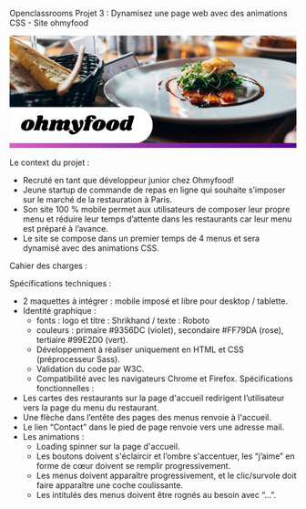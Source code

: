Openclassrooms Projet 3 : 
Dynamisez une page web avec des animations CSS - Site ohmyfood

![banner](./img/ohmyfoodbanner.png)

Le context du projet :
 - Recruté en tant que développeur junior chez Ohmyfood!
 - Jeune startup de commande de repas en ligne qui souhaite s’imposer sur le marché de la restauration à Paris.
 - Son site 100 % mobile permet aux utilisateurs de composer leur propre menu et réduire leur temps d’attente dans les restaurants car leur menu est préparé à l’avance.
 - Le site se compose dans un premier temps de 4 menus et sera dynamisé avec des animations CSS.

 Cahier des charges : 

Spécifications techniques : 
 - 2 maquettes à intégrer : mobile imposé et libre pour desktop / tablette.
 - Identité graphique :
    - fonts : logo et titre : Shrikhand / texte : Roboto
    - couleurs : primaire #9356DC (violet), secondaire #FF79DA (rose), tertiaire #99E2D0 (vert).
    - Développement à réaliser uniquement en HTML et CSS (préprocesseur Sass). 
    - Validation du code par W3C.
    - Compatibilité avec les navigateurs Chrome et Firefox.
Spécifications fonctionnelles : 
 - Les cartes des restaurants sur la page d'accueil redirigent l’utilisateur vers la page du menu du restaurant.
 - Une flèche dans l’entête des pages des menus renvoie à l'accueil.
 - Le lien “Contact” dans le pied de page renvoie vers une adresse mail.
 - Les animations : 
    - Loading spinner sur la page d'accueil.
    - Les boutons doivent s'éclaircir et l’ombre s'accentuer, les “j’aime” en forme de cœur doivent se remplir progressivement. 
    - Les menus doivent apparaître progressivement, et le clic/survole doit faire apparaître une coche coulissante.
    - Les intitulés des menus doivent être rognés au besoin avec “...”.


